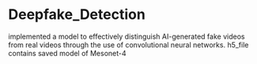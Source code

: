 # Deepfake_Detection
implemented a model to effectively distinguish AI-generated fake videos from real videos through the use of convolutional neural networks.
h5_file contains saved model of Mesonet-4
